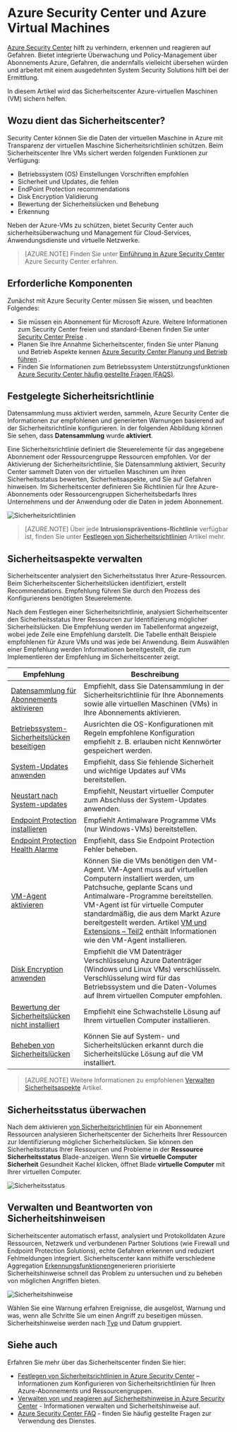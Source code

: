 <properties
   pageTitle="Azure Security Center und Azure Virtual Machines | Microsoft Azure"
   description="Dieses Dokument hilft Ihnen zu verstehen, wie Azure Security Center Sie Azure Virtual Machines sichern können."
   services="security-center"
   documentationCenter="na"
   authors="YuriDio"
   manager="swadhwa"
   editor=""/>

<tags
   ms.service="security-center"
   ms.devlang="na"
   ms.topic="hero-article"
   ms.tgt_pltfrm="na"
   ms.workload="na"
   ms.date="10/07/2016"
   ms.author="yurid"/>

# <a name="azure-security-center-and-azure-virtual-machines"></a>Azure Security Center und Azure Virtual Machines

[Azure Security Center](https://azure.microsoft.com/services/security-center/) hilft zu verhindern, erkennen und reagieren auf Gefahren. Bietet integrierte Überwachung und Policy-Management über Abonnements Azure, Gefahren, die andernfalls vielleicht übersehen würden und arbeitet mit einem ausgedehnten System Security Solutions hilft bei der Ermittlung.

In diesem Artikel wird das Sicherheitscenter Azure-virtuellen Maschinen (VM) sichern helfen.

## <a name="why-use-security-center"></a>Wozu dient das Sicherheitscenter?

Security Center können Sie die Daten der virtuellen Maschine in Azure mit Transparenz der virtuellen Maschine Sicherheitsrichtlinien schützen. Beim Sicherheitscenter Ihre VMs sichert werden folgenden Funktionen zur Verfügung:

- Betriebssystem (OS) Einstellungen Vorschriften empfohlen
- Sicherheit und Updates, die fehlen
- EndPoint Protection recommendations
- Disk Encryption Validierung
- Bewertung der Sicherheitslücken und Behebung
- Erkennung

Neben der Azure-VMs zu schützen, bietet Security Center auch sicherheitsüberwachung und Management für Cloud-Services, Anwendungsdienste und virtuelle Netzwerke. 

>[AZURE.NOTE] Finden Sie unter [Einführung in Azure Security Center](security-center-intro.md) Azure Security Center erfahren.

## <a name="prerequisites"></a>Erforderliche Komponenten

Zunächst mit Azure Security Center müssen Sie wissen, und beachten Folgendes:

- Sie müssen ein Abonnement für Microsoft Azure. Weitere Informationen zum Security Center freien und standard-Ebenen finden Sie unter [Security Center Preise](https://azure.microsoft.com/pricing/details/security-center/) .
- Planen Sie Ihre Annahme Sicherheitscenter, finden Sie unter Planung und Betrieb Aspekte kennen [Azure Security Center Planung und Betrieb führen](security-center-planning-and-operations-guide.md) .
- Finden Sie Informationen zum Betriebssystem Unterstützungsfunktionen [Azure Security Center häufig gestellte Fragen (FAQS)](security-center-faq.md). 

## <a name="set-security-policy"></a>Festgelegte Sicherheitsrichtlinie

Datensammlung muss aktiviert werden, sammeln, Azure Security Center die Informationen zur empfohlenen und generierten Warnungen basierend auf der Sicherheitsrichtlinie konfigurieren. In der folgenden Abbildung können Sie sehen, dass **Datensammlung** wurde **aktiviert**.

Eine Sicherheitsrichtlinie definiert die Steuerelemente für das angegebene Abonnement oder Ressourcengruppe Ressourcen empfohlen. Vor der Aktivierung der Sicherheitsrichtlinie, Sie Datensammlung aktiviert, Security Center sammelt Daten von der virtuellen Maschinen um ihren Sicherheitsstatus bewerten, Sicherheitsaspekte, und Sie auf Gefahren hinweisen. Im Sicherheitscenter definieren Sie Richtlinien für Ihre Azure-Abonnements oder Ressourcengruppen Sicherheitsbedarfs Ihres Unternehmens und der Anwendung oder die Daten in jedem Abonnement. 

![Sicherheitsrichtlinien](./media/security-center-virtual-machine/security-center-virtual-machine-fig1.png)

>[AZURE.NOTE] Über jede **Intrusionspräventions-Richtlinie** verfügbar ist, finden Sie unter [Festlegen von Sicherheitsrichtlinien](security-center-policies.md) Artikel mehr.

## <a name="manage-security-recommendations"></a>Sicherheitsaspekte verwalten

Sicherheitscenter analysiert den Sicherheitsstatus Ihrer Azure-Ressourcen. Beim Sicherheitscenter Sicherheitslücken identifiziert, erstellt Recommendations. Empfehlung führen Sie durch den Prozess des Konfigurierens benötigten Steuerelemente.

Nach dem Festlegen einer Sicherheitsrichtlinie, analysiert Sicherheitscenter den Sicherheitsstatus Ihrer Ressourcen zur Identifizierung möglicher Sicherheitslücken. Die Empfehlung werden im Tabellenformat angezeigt, wobei jede Zeile eine Empfehlung darstellt. Die Tabelle enthält Beispiele empfohlenen für Azure VMs und was jede bei Anwendung. Beim Auswählen einer Empfehlung werden Informationen bereitgestellt, die zum Implementieren der Empfehlung im Sicherheitscenter zeigt.

|Empfehlung|Beschreibung|
|-----|-----|
|[Datensammlung für Abonnements aktivieren](security-center-enable-data-collection.md)|Empfiehlt, dass Sie Datensammlung in der Sicherheitsrichtlinie für Ihre Abonnements sowie alle virtuellen Maschinen (VMs) in Ihre Abonnements aktivieren.|
|[Betriebssystem-Sicherheitslücken beseitigen](security-center-remediate-os-vulnerabilities.md)|Ausrichten die OS-Konfigurationen mit Regeln empfohlene Konfiguration empfiehlt z. B. erlauben nicht Kennwörter gespeichert werden.|
|[System-Updates anwenden](security-center-apply-system-updates.md)|Empfiehlt, dass Sie fehlende Sicherheit und wichtige Updates auf VMs bereitstellen.|
|[Neustart nach System-updates](security-center-apply-system-updates.md#reboot-after-system-updates)|Empfiehlt, Neustart virtueller Computer zum Abschluss der System-Updates anwenden.|
|[Endpoint Protection installieren](security-center-install-endpoint-protection.md)|Empfiehlt Antimalware Programme VMs (nur Windows-VMs) bereitstellen.|
|[Endpoint Protection Health Alarme](security-center-resolve-endpoint-protection-health-alerts.md)|Empfiehlt, dass Sie Endpoint Protection Fehler beheben.|
|[VM-Agent aktivieren](security-center-enable-vm-agent.md)|Können Sie die VMs benötigen den VM-Agent. VM-Agent muss auf virtuellen Computern installiert werden, um Patchsuche, geplante Scans und Antimalware-Programme bereitstellen. VM-Agent ist für virtuelle Computer standardmäßig, die aus dem Markt Azure bereitgestellt werden. Artikel [VM und Extensions – Teil2](http://azure.microsoft.com/blog/2014/04/15/vm-agent-and-extensions-part-2/) enthält Informationen wie den VM-Agent installieren.|
| [Disk Encryption anwenden](security-center-apply-disk-encryption.md) |Empfiehlt die VM Datenträger Verschlüsselung Azure Datenträger (Windows und Linux VMs) verschlüsseln. Verschlüsselung wird für das Betriebssystem und die Daten-Volumes auf Ihrem virtuellen Computer empfohlen.|
| [Bewertung der Sicherheitslücken nicht installiert](security-center-vulnerability-assessment-recommendations.md) | Empfiehlt eine Schwachstelle Lösung auf Ihrem virtuellen Computer installieren. |
| [Beheben von Sicherheitslücken](security-center-vulnerability-assessment-recommendations.md#review-recommendation) | Können Sie auf System- und Sicherheitslücken erkannt durch die Sicherheitslücke Lösung auf die VM installiert. |

>[AZURE.NOTE] Weitere Informationen zu empfohlenen [Verwalten Sicherheitsaspekte](security-center-recommendations.md) Artikel.

## <a name="monitor-security-health"></a>Sicherheitsstatus überwachen

Nach dem aktivieren [von Sicherheitsrichtlinien](security-center-policies.md) für ein Abonnement Ressourcen analysieren Sicherheitscenter der Sicherheits Ihrer Ressourcen zur Identifizierung möglicher Sicherheitslücken.  Sie können den Sicherheitsstatus Ihrer Ressourcen und Probleme in der **Ressource Sicherheitsstatus** Blade-anzeigen. Wenn Sie **virtuelle Computer** **Sicherheit** Gesundheit Kachel klicken, öffnet Blade **virtuelle Computer** mit Ihrer virtuellen Computer. 

![Sicherheitsstatus](./media/security-center-virtual-machine/security-center-virtual-machine-fig2.png)

## <a name="manage-and-respond-to-security-alerts"></a>Verwalten und Beantworten von Sicherheitshinweisen

Sicherheitscenter automatisch erfasst, analysiert und Protokolldaten Azure Ressourcen, Netzwerk und verbundenen Partner Solutions (wie Firewall und Endpoint Protection Solutions), echte Gefahren erkennen und reduziert Fehlmeldungen integriert. Sicherheitscenter kann mithilfe verschiedene Aggregation [Erkennungsfunktionen](security-center-detection-capabilities.md)generieren priorisierte Sicherheitshinweise schnell das Problem zu untersuchen und zu beheben von möglichen Angriffen bieten.

![Sicherheitshinweise](./media/security-center-virtual-machine/security-center-virtual-machine-fig3.png)

Wählen Sie eine Warnung erfahren Ereignisse, die ausgelöst, Warnung und was, wenn alle Schritte Sie um einen Angriff zu beseitigen müssen. Sicherheitshinweise werden nach [Typ](security-center-alerts-type.md) und Datum gruppiert.


## <a name="see-also"></a>Siehe auch

Erfahren Sie mehr über das Sicherheitscenter finden Sie hier:

- [Festlegen von Sicherheitsrichtlinien in Azure Security Center](security-center-policies.md) – Informationen zum Konfigurieren von Sicherheitsrichtlinien für Ihren Azure-Abonnements und Ressourcengruppen.
- [Verwalten von und reagieren auf Sicherheitshinweise in Azure Security Center](security-center-managing-and-responding-alerts.md) - Informationen verwalten und Sicherheitshinweise auf.
- [Azure Security Center FAQ](security-center-faq.md) - finden Sie häufig gestellte Fragen zur Verwendung des Dienstes.
